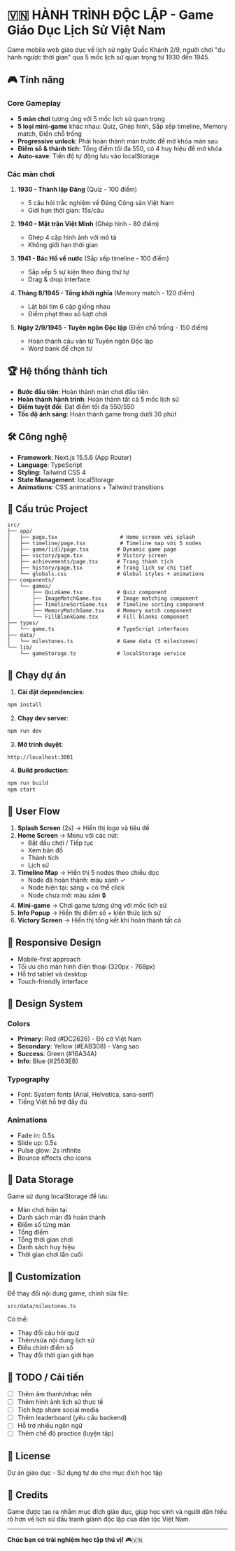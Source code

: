 # 🇻🇳 HÀNH TRÌNH ĐỘC LẬP - Game Giáo Dục Lịch Sử Việt Nam

Game mobile web giáo dục về lịch sử ngày Quốc Khánh 2/9, người chơi "du hành ngược thời gian" qua 5 mốc lịch sử quan trọng từ 1930 đến 1945.

## 🎮 Tính năng

### Core Gameplay
- **5 màn chơi** tương ứng với 5 mốc lịch sử quan trọng
- **5 loại mini-game** khác nhau: Quiz, Ghép hình, Sắp xếp timeline, Memory match, Điền chỗ trống
- **Progressive unlock**: Phải hoàn thành màn trước để mở khóa màn sau
- **Điểm số & thành tích**: Tổng điểm tối đa 550, có 4 huy hiệu để mở khóa
- **Auto-save**: Tiến độ tự động lưu vào localStorage

### Các màn chơi

1. **1930 - Thành lập Đảng** (Quiz - 100 điểm)
   - 5 câu hỏi trắc nghiệm về Đảng Cộng sản Việt Nam
   - Giới hạn thời gian: 15s/câu

2. **1940 - Mặt trận Việt Minh** (Ghép hình - 80 điểm)
   - Ghép 4 cặp hình ảnh với mô tả
   - Không giới hạn thời gian

3. **1941 - Bác Hồ về nước** (Sắp xếp timeline - 100 điểm)
   - Sắp xếp 5 sự kiện theo đúng thứ tự
   - Drag & drop interface

4. **Tháng 8/1945 - Tổng khởi nghĩa** (Memory match - 120 điểm)
   - Lật bài tìm 6 cặp giống nhau
   - Điểm phạt theo số lượt chơi

5. **Ngày 2/9/1945 - Tuyên ngôn Độc lập** (Điền chỗ trống - 150 điểm)
   - Hoàn thành câu văn từ Tuyên ngôn Độc lập
   - Word bank để chọn từ

## 🏆 Hệ thống thành tích

- **Bước đầu tiên**: Hoàn thành màn chơi đầu tiên
- **Hoàn thành hành trình**: Hoàn thành tất cả 5 mốc lịch sử
- **Điểm tuyệt đối**: Đạt điểm tối đa 550/550
- **Tốc độ ánh sáng**: Hoàn thành game trong dưới 30 phút

## 🛠️ Công nghệ

- **Framework**: Next.js 15.5.6 (App Router)
- **Language**: TypeScript
- **Styling**: Tailwind CSS 4
- **State Management**: localStorage
- **Animations**: CSS animations + Tailwind transitions

## 📁 Cấu trúc Project

```
src/
├── app/
│   ├── page.tsx                    # Home screen với splash
│   ├── timeline/page.tsx           # Timeline map với 5 nodes
│   ├── game/[id]/page.tsx         # Dynamic game page
│   ├── victory/page.tsx           # Victory screen
│   ├── achievements/page.tsx      # Trang thành tích
│   ├── history/page.tsx           # Trang lịch sử chi tiết
│   └── globals.css                # Global styles + animations
├── components/
│   └── games/
│       ├── QuizGame.tsx           # Quiz component
│       ├── ImageMatchGame.tsx     # Image matching component
│       ├── TimelineSortGame.tsx   # Timeline sorting component
│       ├── MemoryMatchGame.tsx    # Memory match component
│       └── FillBlankGame.tsx      # Fill blanks component
├── types/
│   └── game.ts                    # TypeScript interfaces
├── data/
│   └── milestones.ts              # Game data (5 milestones)
└── lib/
    └── gameStorage.ts             # localStorage service
```

## 🚀 Chạy dự án

1. **Cài đặt dependencies**:
```bash
npm install
```

2. **Chạy dev server**:
```bash
npm run dev
```

3. **Mở trình duyệt**:
```
http://localhost:3001
```

4. **Build production**:
```bash
npm run build
npm start
```

## 🎯 User Flow

1. **Splash Screen** (2s) → Hiển thị logo và tiêu đề
2. **Home Screen** → Menu với các nút:
   - Bắt đầu chơi / Tiếp tục
   - Xem bản đồ
   - Thành tích
   - Lịch sử
3. **Timeline Map** → Hiển thị 5 nodes theo chiều dọc
   - Node đã hoàn thành: màu xanh ✓
   - Node hiện tại: sáng + có thể click
   - Node chưa mở: màu xám 🔒
4. **Mini-game** → Chơi game tương ứng với mốc lịch sử
5. **Info Popup** → Hiển thị điểm số + kiến thức lịch sử
6. **Victory Screen** → Hiển thị tổng kết khi hoàn thành tất cả

## 📱 Responsive Design

- Mobile-first approach
- Tối ưu cho màn hình điện thoại (320px - 768px)
- Hỗ trợ tablet và desktop
- Touch-friendly interface

## 🎨 Design System

### Colors
- **Primary**: Red (#DC2626) - Đỏ cờ Việt Nam
- **Secondary**: Yellow (#EAB308) - Vàng sao
- **Success**: Green (#16A34A)
- **Info**: Blue (#2563EB)

### Typography
- Font: System fonts (Arial, Helvetica, sans-serif)
- Tiếng Việt hỗ trợ đầy đủ

### Animations
- Fade in: 0.5s
- Slide up: 0.5s
- Pulse glow: 2s infinite
- Bounce effects cho icons

## 💾 Data Storage

Game sử dụng localStorage để lưu:
- Màn chơi hiện tại
- Danh sách màn đã hoàn thành
- Điểm số từng màn
- Tổng điểm
- Tổng thời gian chơi
- Danh sách huy hiệu
- Thời gian chơi lần cuối

## 🔧 Customization

Để thay đổi nội dung game, chỉnh sửa file:
```
src/data/milestones.ts
```

Có thể:
- Thay đổi câu hỏi quiz
- Thêm/sửa nội dung lịch sử
- Điều chỉnh điểm số
- Thay đổi thời gian giới hạn

## 📝 TODO / Cải tiến

- [ ] Thêm âm thanh/nhạc nền
- [ ] Thêm hình ảnh lịch sử thực tế
- [ ] Tích hợp share social media
- [ ] Thêm leaderboard (yêu cầu backend)
- [ ] Hỗ trợ nhiều ngôn ngữ
- [ ] Thêm chế độ practice (luyện tập)

## 📄 License

Dự án giáo dục - Sử dụng tự do cho mục đích học tập

## 🙏 Credits

Game được tạo ra nhằm mục đích giáo dục, giúp học sinh và người dân hiểu rõ hơn về lịch sử đấu tranh giành độc lập của dân tộc Việt Nam.

---

**Chúc bạn có trải nghiệm học tập thú vị!** 🎮🇻🇳
